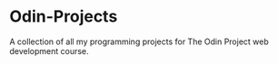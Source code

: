 # Odin-Projects
A collection of all my programming projects for The Odin Project web development course. 

